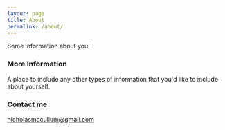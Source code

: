 ```yaml
---
layout: page
title: About
permalink: /about/
---
```


Some information about you!

### More Information

A place to include any other types of information that you'd like to include about yourself.

### Contact me

[nicholasmccullum@gmail.com](mailto:nicholasmccullum@gmail.com)
